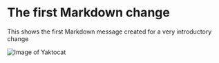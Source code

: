 # The first Markdown change
This shows the first Markdown message created for a very introductory change

![Image of Yaktocat](https://octodex.github.com/images/yaktocat.png)
